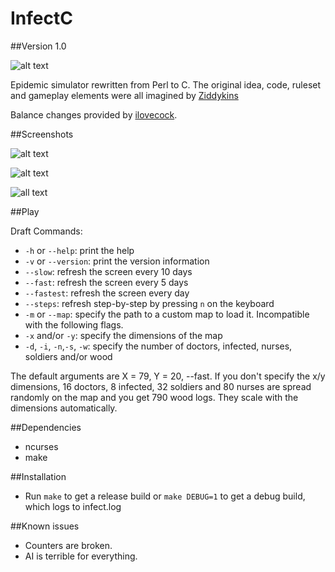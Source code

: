 InfectC
=========
##Version 1.0

![alt text](http://fc07.deviantart.net/fs70/i/2014/238/0/2/ebola_chan_pony_by_kaboderp_sketchy-d7wtbj5.jpg "Thank you, Ebola-chan!")

Epidemic simulator rewritten from Perl to C. The original idea, code, ruleset and gameplay elements were all imagined by [Ziddykins](https://github.com/Ziddykins/Infect)

Balance changes provided by [ilovecock](https://github.com/ilovecock/Infect).

##Screenshots

![alt text](https://i.imgur.com/2PdkMTw.png "Main Menu")

![alt text](https://i.imgur.com/At8KNFY.png "Hostpital.vrs") 

![all text](https://i.imgur.com/MgZ5IIK.png "InfectC logo map")

##Play

Draft Commands:

- ```-h``` or ```--help```: print the help
- ```-v``` or ```--version```: print the version information
- ```--slow```: refresh the screen every 10 days
- ```--fast```: refresh the screen every 5 days
- ```--fastest```: refresh the screen every day
- ```--steps```: refresh step-by-step by pressing ```n``` on the keyboard
- ```-m``` or ```--map```: specify the path to a custom map to load it. Incompatible with the following flags.
- ```-x``` and/or ```-y```: specify the dimensions of the map
- ```-d```, ```-i```, ```-n```,```-s```, ```-w```: specify the number of doctors, infected, nurses, soldiers and/or wood

The default arguments are X = 79, Y = 20, --fast. If you don't specify the x/y dimensions, 16 doctors, 8 infected, 32 soldiers and 80 nurses are spread randomly on the map and you get 790 wood logs. They scale with the dimensions automatically.

##Dependencies

- ncurses
- make

##Installation

- Run ```make``` to get a release build or ```make DEBUG=1``` to get a debug build, which logs to infect.log

##Known issues

- Counters are broken.
- AI is terrible for everything.
